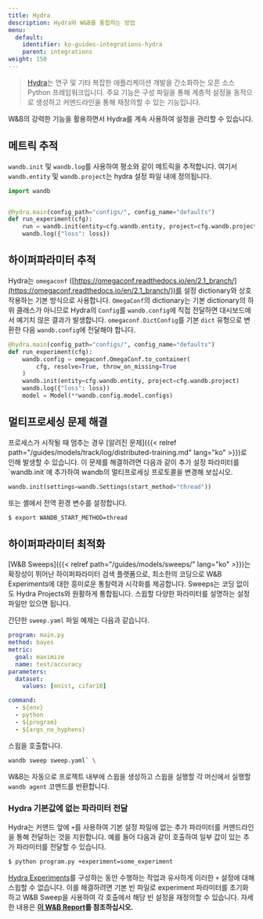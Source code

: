 ```yaml
---
title: Hydra
description: Hydra와 W&B를 통합하는 방법
menu:
  default:
    identifier: ko-guides-integrations-hydra
    parent: integrations
weight: 150
---
```


> [Hydra](https://hydra.cc)는 연구 및 기타 복잡한 애플리케이션 개발을 간소화하는 오픈 소스 Python 프레임워크입니다. 주요 기능은 구성 파일을 통해 계층적 설정을 동적으로 생성하고 커맨드라인을 통해 재정의할 수 있는 기능입니다.

W&B의 강력한 기능을 활용하면서 Hydra를 계속 사용하여 설정을 관리할 수 있습니다.

## 메트릭 추적

`wandb.init` 및 `wandb.log`를 사용하여 평소와 같이 메트릭을 추적합니다. 여기서 `wandb.entity` 및 `wandb.project`는 hydra 설정 파일 내에 정의됩니다.

```python
import wandb


@hydra.main(config_path="configs/", config_name="defaults")
def run_experiment(cfg):
    run = wandb.init(entity=cfg.wandb.entity, project=cfg.wandb.project)
    wandb.log({"loss": loss})
```

## 하이퍼파라미터 추적

Hydra는 `omegaconf` ([https://omegaconf.readthedocs.io/en/2.1_branch/](https://omegaconf.readthedocs.io/en/2.1_branch/))를 설정 dictionary와 상호 작용하는 기본 방식으로 사용합니다. `OmegaConf`의 dictionary는 기본 dictionary의 하위 클래스가 아니므로 Hydra의 `Config`를 `wandb.config`에 직접 전달하면 대시보드에서 예기치 않은 결과가 발생합니다. `omegaconf.DictConfig`를 기본 `dict` 유형으로 변환한 다음 `wandb.config`에 전달해야 합니다.

```python
@hydra.main(config_path="configs/", config_name="defaults")
def run_experiment(cfg):
    wandb.config = omegaconf.OmegaConf.to_container(
        cfg, resolve=True, throw_on_missing=True
    )
    wandb.init(entity=cfg.wandb.entity, project=cfg.wandb.project)
    wandb.log({"loss": loss})
    model = Model(**wandb.config.model.configs)
```

## 멀티프로세싱 문제 해결

프로세스가 시작될 때 멈추는 경우 [알려진 문제]({{< relref path="/guides/models/track/log/distributed-training.md" lang="ko" >}})로 인해 발생할 수 있습니다. 이 문제를 해결하려면 다음과 같이 추가 설정 파라미터를 \`wandb.init\`에 추가하여 wandb의 멀티프로세싱 프로토콜을 변경해 보십시오.

```python
wandb.init(settings=wandb.Settings(start_method="thread"))
```

또는 셸에서 전역 환경 변수를 설정합니다.

```bash
$ export WANDB_START_METHOD=thread
```

## 하이퍼파라미터 최적화

[W&B Sweeps]({{< relref path="/guides/models/sweeps/" lang="ko" >}})는 확장성이 뛰어난 하이퍼파라미터 검색 플랫폼으로, 최소한의 코딩으로 W&B Experiments에 대한 흥미로운 통찰력과 시각화를 제공합니다. Sweeps는 코딩 없이도 Hydra Projects와 원활하게 통합됩니다. 스윕할 다양한 파라미터를 설명하는 설정 파일만 있으면 됩니다.

간단한 `sweep.yaml` 파일 예제는 다음과 같습니다.

```yaml
program: main.py
method: bayes
metric:
  goal: maximize
  name: test/accuracy
parameters:
  dataset:
    values: [mnist, cifar10]

command:
  - ${env}
  - python
  - ${program}
  - ${args_no_hyphens}
```

스윕을 호출합니다.

``` bash
wandb sweep sweep.yaml` \
```

W&B는 자동으로 프로젝트 내부에 스윕을 생성하고 스윕을 실행할 각 머신에서 실행할 `wandb agent` 코맨드를 반환합니다.

### Hydra 기본값에 없는 파라미터 전달

<a id="pitfall-3-sweep-passing-parameters-not-present-in-defaults"></a>

Hydra는 커맨드 앞에 `+`를 사용하여 기본 설정 파일에 없는 추가 파라미터를 커맨드라인을 통해 전달하는 것을 지원합니다. 예를 들어 다음과 같이 호출하여 일부 값이 있는 추가 파라미터를 전달할 수 있습니다.

```bash
$ python program.py +experiment=some_experiment
```

[Hydra Experiments](https://hydra.cc/docs/patterns/configuring_experiments/)를 구성하는 동안 수행하는 작업과 유사하게 이러한 `+` 설정에 대해 스윕할 수 없습니다. 이를 해결하려면 기본 빈 파일로 experiment 파라미터를 초기화하고 W&B Sweep을 사용하여 각 호출에서 해당 빈 설정을 재정의할 수 있습니다. 자세한 내용은 [**이 W&B Report**](http://wandb.me/hydra)**를 참조하십시오.**
